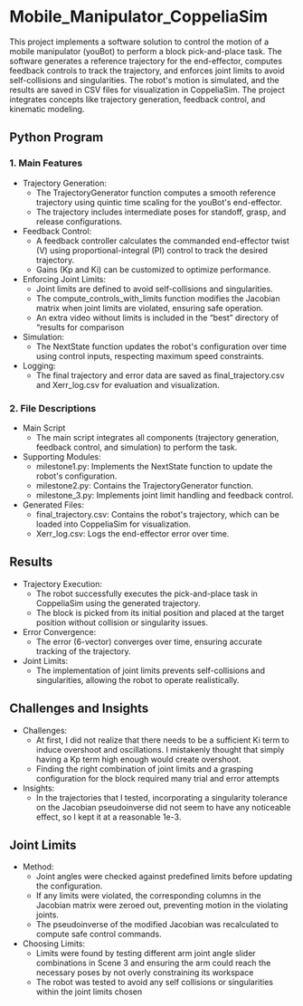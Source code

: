 # Mobile_Manipulator_CoppeliaSim

This project implements a software solution to control the motion of a mobile manipulator (youBot) to perform a block pick-and-place task. The software generates a reference trajectory for the end-effector, computes feedback controls to track the trajectory, and enforces joint limits to avoid self-collisions and singularities.
The robot's motion is simulated, and the results are saved in CSV files for visualization in CoppeliaSim. The project integrates concepts like trajectory generation, feedback control, and kinematic modeling.

## Python Program

### 1. Main Features

- Trajectory Generation:
  - The TrajectoryGenerator function computes a smooth reference trajectory using quintic time scaling for the youBot's end-effector.
  - The trajectory includes intermediate poses for standoff, grasp, and release configurations.
- Feedback Control:
  - A feedback controller calculates the commanded end-effector twist (V) using proportional-integral (PI) control to track the desired trajectory.
  - Gains (Kp and Ki) can be customized to optimize performance.
- Enforcing Joint Limits:
  - Joint limits are defined to avoid self-collisions and singularities.
  - The compute_controls_with_limits function modifies the Jacobian matrix when joint limits are violated, ensuring safe operation.
  - An extra video without limits is included in the “best” directory of “results for comparison
- Simulation:
  - The NextState function updates the robot's configuration over time using control inputs, respecting maximum speed constraints.
- Logging:
  - The final trajectory and error data are saved as final_trajectory.csv and Xerr_log.csv for evaluation and visualization.

### 2. File Descriptions

- Main Script
  - The main script integrates all components (trajectory generation, feedback control, and simulation) to perform the task.
- Supporting Modules:
  - milestone1.py: Implements the NextState function to update the robot's configuration.
  - milestone2.py: Contains the TrajectoryGenerator function.
  - milestone_3.py: Implements joint limit handling and feedback control.
- Generated Files:
  - final_trajectory.csv: Contains the robot's trajectory, which can be loaded into CoppeliaSim for visualization.
  - Xerr_log.csv: Logs the end-effector error over time.
 
## Results

- Trajectory Execution:
  - The robot successfully executes the pick-and-place task in CoppeliaSim using the generated trajectory.
  - The block is picked from its initial position and placed at the target position without collision or singularity issues.
- Error Convergence:
  - The error (6-vector) converges over time, ensuring accurate tracking of the trajectory.
- Joint Limits:
  - The implementation of joint limits prevents self-collisions and singularities, allowing the robot to operate realistically.
 
## Challenges and Insights

- Challenges:
  - At first, I did not realize that there needs to be a sufficient Ki term to induce overshoot and oscillations. I mistakenly thought that simply having a Kp term high enough would create overshoot.
  - Finding the right combination of joint limits and a grasping configuration for the block required many trial and error attempts
- Insights:
  - In the trajectories that I tested, incorporating a singularity tolerance on the Jacobian pseudoinverse did not seem to have any noticeable effect, so I kept it at a reasonable 1e-3.
 
## Joint Limits

- Method:
  - Joint angles were checked against predefined limits before updating the configuration.
  - If any limits were violated, the corresponding columns in the Jacobian matrix were zeroed out, preventing motion in the violating joints.
  - The pseudoinverse of the modified Jacobian was recalculated to compute safe control commands.
- Choosing Limits:
  - Limits were found by testing different arm joint angle slider combinations in Scene 3 and ensuring the arm could reach the necessary poses by not overly constraining its workspace
  - The robot was tested to avoid any self collisions or singularities within the joint limits chosen
